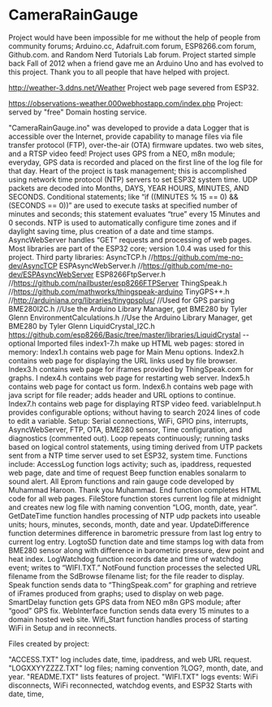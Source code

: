 # CameraRainGauge

Project would have been impossible for me without the help of people from community forums; Arduino.cc, Adafruit.com forum, ESP8266.com forum, Github.com. and Random Nerd Tutorials Lab forum. Project started simple back Fall of 2012 when a friend gave me an Arduino Uno and has evolved to this project. Thank you to all people that have helped with project.

http://weather-3.ddns.net/Weather Project web page severed from ESP32.

https://observations-weather.000webhostapp.com/index.php Project: served by "free" Domain hosting service.

"CameraRainGauge.ino" was developed to provide a data Logger that is accessible over the Internet, provide capability to manage files via file transfer protocol (FTP), over-the-air (OTA) firmware updates. two web sites, and a RTSP video feed! Project uses GPS from a NEO, m8n module; everyday, GPS data is recorded and placed on the first line of the log file for that day. Heart of the project is task management; this is accomplished using network time protocol (NTP) servers to set ESP32 system time. UDP packets are decoded into Months, DAYS, YEAR HOURS, MINUTES, AND SECONDS. Conditional statements; like “if ((MINUTES % 15 == 0) && (SECONDS == 0))” are used to execute tasks at specified number of minutes and seconds; this statement evaluates “true” every 15 Minutes and 0 seconds. NTP is used to automatically configure time zones and if daylight saving time, plus creation of a date and time stamps. AsyncWebServer handles “GET” requests and processing of web pages.
Most libraries are part of the ESP32 core; version 1.0.4 was used for this project.
Third party libraries:
AsyncTCP.h //https://github.com/me-no-dev/AsyncTCP 
ESPAsyncWebServer.h //https://github.com/me-no-dev/ESPAsyncWebServer 
ESP8266FtpServer.h  //https://github.com/nailbuster/esp8266FTPServer
ThingSpeak.h //https://github.com/mathworks/thingspeak-arduino 
TinyGPS++.h  //http://arduiniana.org/libraries/tinygpsplus/  //Used for GPS parsing 
BME280I2C.h  //Use the Arduino Library Manager, get BME280 by Tyler Glenn
 EnvironmentCalculations.h //Use the Arduino Library Manager, get BME280 by Tyler Glenn
 LiquidCrystal_I2C.h https://github.com/esp8266/Basic/tree/master/libraries/LiquidCrystal --optional
 Imported files index1-7.h make up HTML web pages: stored in memory:
Index1.h contains web page for Main Menu options.
Index2.h contains web page for displaying the URL links used by file browser. 
Index3.h contains web page for iframes provided by ThingSpeak.com for graphs. I
ndex4.h contains web page for restarting web server. 
Index5.h contains web page for contact us form. 
Index6.h contains web page with java script for file reader; adds header and URL options to continue. Index7.h contains web page for displaying RTSP video feed.
variableInput.h provides configurable options; without having to search 2024 lines of code to edit a variable.
Setup: Serial connections, WiFi, GPIO pins, interrupts, AsyncWebServer, FTP, OTA, BME280 sensor, Time configuration, and diagnostics (commented out).
Loop repeats continuously; running tasks based on logical control statements, using timing derived from UTP packets sent from a NTP time server used to set ESP32, system time.
Functions include:
AccessLog function logs activity; such as, ipaddress, requested web page, date and time of request 
Beep function enables sonalarm to sound alert. 
All Eprom functions and rain gauge code developed by Muhammad Haroon. Thank you Muhammad. 
End function completes HTML code for all web pages. 
FileStore function stores current log file at midnight and creates new log file with naming convention “LOG, month, date, year”. 
GetDateTime function handles processing of NTP udp packets into useable units; hours, minutes, seconds, month, date and year. 
UpdateDifference function determines difference in barometric pressure from last log entry to current log entry. 
LogtoSD function date and time stamps log with data from BME280 sensor along with difference in barometric pressure, dew point and heat index. 
LogWatchdog function records date and time of watchdog event; writes to “WIFI.TXT.” 
NotFound function processes the selected URL filename from the SdBrowse filename list; for the file reader to display. 
Speak function sends data to “ThingSpeak.com” for graphing and retrieve of iFrames produced from graphs; used to display on web page. 
SmartDelay function gets GPS data from NEO m8n GPS module; after “good” GPS fix. 
WebInterface function sends data every 15 minutes to a domain hosted web site. 
Wifi_Start function handles process of starting WiFi in Setup and in reconnects.

Files created by project:

"ACCESS.TXT" log includes date, time, ipaddress, and web URL request. 
"LOGXXYYZZZZ.TXT" log files; naming convention ?LOG?, month, date, and year. 
"README.TXT" lists features of project. 
"WIFI.TXT" logs events: WiFi disconnects, WiFi reconnected, watchdog events, and ESP32 Starts with date, time,
